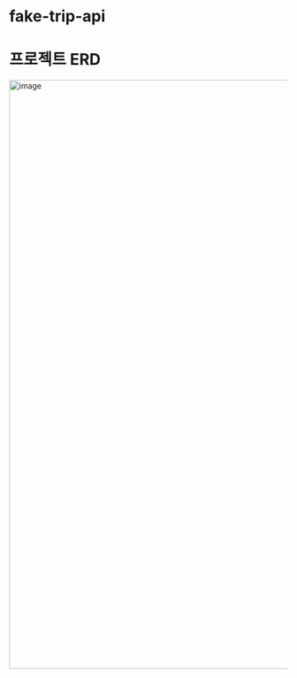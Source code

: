 # fake-trip-api

# 프로젝트 ERD

<img width="1063" alt="image" src="https://user-images.githubusercontent.com/100751719/196689640-ef68d4a4-3a81-4915-bb3e-f89dc45bf1d3.png">
